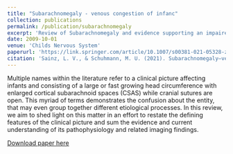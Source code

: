 ```yaml
---
title: "Subarachnomegaly - venous congestion of infanc"
collection: publications
permalink: /publication/subarachnomegaly
excerpt: 'Review of Subarachnomegaly and evidence supporting an impaired cerebrovenous system.'
date: 2009-10-01
venue: 'Childs Nervous System'
paperurl: 'https://link.springer.com/article/10.1007/s00381-021-05328-z'
citation: 'Sainz, L. V., & Schuhmann, M. U. (2021). Subarachnomegaly—venous congestion of infancy. Child's Nervous System, 37, 3455-3463.'
---
```

Multiple names within the literature refer to a clinical picture affecting infants and consisting of a large or fast growing head circumference with enlarged cortical subarachnoid spaces (CSAS) while cranial sutures are open. This myriad of terms demonstrates the confusion about the entity, that may even group together different etiological processes. In this review, we aim to shed light on this matter in an effort to restate the defining features of the clinical picture and sum the evidence and current understanding of its pathophysiology and related imaging findings.

[Download paper here](https://link.springer.com/article/10.1007/s00381-021-05328-z)
